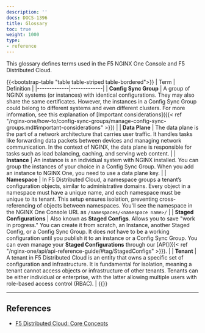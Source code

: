 ```yaml
---
description: ''
docs: DOCS-1396
title: Glossary
toc: true
weight: 1000
type:
- reference
---
```


This glossary defines terms used in the F5 NGINX One Console and F5 Distributed Cloud.


{{<bootstrap-table "table table-striped table-bordered">}}
| Term        | Definition |
|-------------|-------------|
| **Config Sync Group** | A group of NGINX systems (or instances) with identical configurations. They may also share the same certificates. However, the instances in a Config Sync Group could belong to different systems and even different clusters. For more information, see this explanation of [Important considerations]({{< ref "/nginx-one/how-to/config-sync-groups/manage-config-sync-groups.md#important-considerations" >}}) |
| **Data Plane** | The data plane is the part of a network architecture that carries user traffic. It handles tasks like forwarding data packets between devices and managing network communication. In the context of NGINX, the data plane is responsible for tasks such as load balancing, caching, and serving web content. |
| **Instance** | An instance is an individual system with NGINX installed. You can group the instances of your choice in a Config Sync Group. When you add an instance to NGINX One, you need to use a data plane key. |
| **Namespace** | In F5 Distributed Cloud, a namespace groups a tenant’s configuration objects, similar to administrative domains. Every object in a namespace must have a unique name, and each namespace must be unique to its tenant. This setup ensures isolation, preventing cross-referencing of objects between namespaces. You'll see the namespace in the NGINX One Console URL as `/namespaces/<namespace name>/` |
| **Staged Configurations** | Also known as **Staged Configs**. Allows you to save "work in progress." You can create it from scratch, an Instance, another Staged Config, or a Config Sync Group. It does _not_ have to be a working configuration until you publish it to an instance or a Config Sync Group. You can even manage your **Staged Configurations** through our [API]({{< ref "/nginx-one/api/api-reference-guide/#tag/StagedConfigs" >}}). |
| **Tenant** | A tenant in F5 Distributed Cloud is an entity that owns a specific set of configuration and infrastructure. It is fundamental for isolation, meaning a tenant cannot access objects or infrastructure of other tenants. Tenants can be either individual or enterprise, with the latter allowing multiple users with role-based access control (RBAC). |
{{</bootstrap-table>}}

---

## References

- [F5 Distributed Cloud: Core Concepts](https://docs.cloud.f5.com/docs/ves-concepts/core-concepts)
